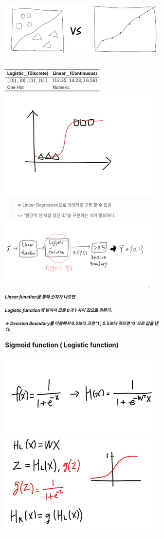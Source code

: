 <img src="/image/5_1.png" style="zoom:0%;" />

​                                                       

| Logistic__(Discrete)      | Linear__(Continuous)  |
| ------------------------- | --------------------- |
| [ [0] , [0] , [1] , [1] ] | [12.35, 14.23, 16.56] |
| One Hot                   | Numeric               |

<img src="/image/5_2.png" style="zoom:0%;" />



> => Linear Regression으로 데이터를 구분 할 수 없음

> => '빨간색 선'처럼 생긴 0/1을 구분하는 식이 필요하다.



<img src="/image/5_3.png" style="zoom:0%;" />



##### Linear function을 통해 숫자가 나오면

##### Logistic function에 넣어서 값을 0과 1 사이 값으로 만든다.

##### => Decision Boundary를 이용해서 0.5보다 크면 '1', 0.5보다 작으면 '0'으로 값을 낸다.



## Sigmoid function ( Logistic function)

<img src="/image/5_4.png" style="zoom:0%;" />

<img src="/image/5_5.png" style="zoom:0%;" />



